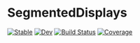 # SegmentedDisplays

[![Stable](https://img.shields.io/badge/docs-stable-blue.svg)](https://tp2750.github.io/SegmentedDisplays.jl/stable)
[![Dev](https://img.shields.io/badge/docs-dev-blue.svg)](https://tp2750.github.io/SegmentedDisplays.jl/dev)
[![Build Status](https://github.com/tp2750/SegmentedDisplays.jl/actions/workflows/CI.yml/badge.svg?branch=main)](https://github.com/tp2750/SegmentedDisplays.jl/actions/workflows/CI.yml?query=branch%3Amain)
[![Coverage](https://codecov.io/gh/tp2750/SegmentedDisplays.jl/branch/main/graph/badge.svg)](https://codecov.io/gh/tp2750/SegmentedDisplays.jl)
